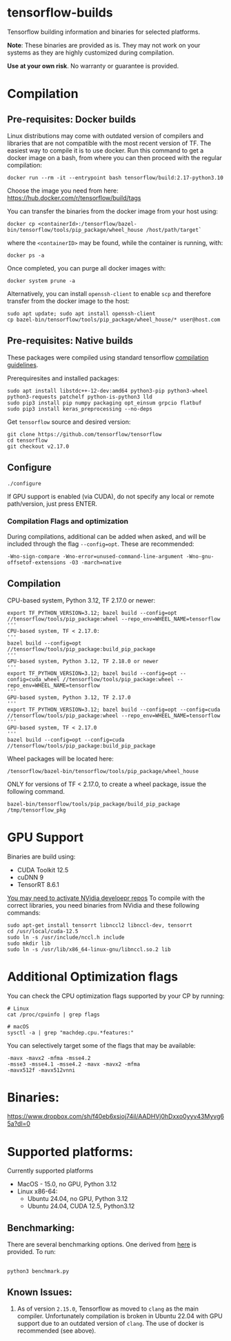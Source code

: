 # tensorflow-builds
Tensorflow building information and binaries for selected platforms. 

**Note**: These binaries are provided as is. They may not work on your systems as they are highly customized during compilation.

**Use at your own risk**. No warranty or guarantee is provided.

# Compilation

## Pre-requisites: Docker builds
Linux distributions may come with outdated version of compilers and libraries that are not compatible with the most recent version of TF. The easiest way to compile it is to use docker. Run this command to get a docker image on a bash, from where you can then proceed with the regular compilation:

```
docker run --rm -it --entrypoint bash tensorflow/build:2.17-python3.10
```

Choose the image you need from here: https://hub.docker.com/r/tensorflow/build/tags

You can transfer the binaries from the docker image from your host using:
```
docker cp <containerId>:/tensorflow/bazel-bin/tensorflow/tools/pip_package/wheel_house /host/path/target`
```

where the `<containerID>` may be found, while the container is running, with:
```
docker ps -a
```

Once completed, you can purge all docker images with:
```
docker system prune -a
```

Alternatively, you can install `openssh-client` to enable `scp` and therefore transfer from the docker image to the host:
```
sudo apt update; sudo apt install openssh-client
cp bazel-bin/tensorflow/tools/pip_package/wheel_house/* user@host.com
```

## Pre-requisites: Native builds

These packages were compiled using standard tensorflow [compilation                                                        guidelines](https://www.tensorflow.org/install/install_sources). 

Prerequiresites and installed packages:
```
sudo apt install libstdc++-12-dev:amd64 python3-pip python3-wheel python3-requests patchelf python-is-python3 lld
sudo pip3 install pip numpy packaging opt_einsum grpcio flatbuf
sudo pip3 install keras_preprocessing --no-deps
```
Get `tensorflow` source and desired version:
```
git clone https://github.com/tensorflow/tensorflow
cd tensorflow
git checkout v2.17.0
```

## Configure

```
./configure
```

If GPU support is enabled (via CUDA), do not specify any local or remote path/version, just press ENTER. 

### Compilation Flags and optimization
During compilations, additional can be added when asked, and will be included through the flag `--config=opt`. These are recommended:

```
-Wno-sign-compare -Wno-error=unused-command-line-argument -Wno-gnu-offsetof-extensions -O3 -march=native
```

## Compilation
CPU-based system, Python 3.12, TF 2.17.0 or newer:
```
export TF_PYTHON_VERSION=3.12; bazel build --config=opt //tensorflow/tools/pip_package:wheel --repo_env=WHEEL_NAME=tensorflow
'''    
CPU-based system, TF < 2.17.0: 
'''
bazel build --config=opt //tensorflow/tools/pip_package:build_pip_package
'''
GPU-based system, Python 3.12, TF 2.18.0 or newer
'''
export TF_PYTHON_VERSION=3.12; bazel build --config=opt --config=cuda_wheel //tensorflow/tools/pip_package:wheel --repo_env=WHEEL_NAME=tensorflow
'''    
GPU-based system, Python 3.12, TF 2.17.0
'''
export TF_PYTHON_VERSION=3.12; bazel build --config=opt --config=cuda //tensorflow/tools/pip_package:wheel --repo_env=WHEEL_NAME=tensorflow
'''    
GPU-based system, TF < 2.17.0
'''
bazel build --config=opt --config=cuda //tensorflow/tools/pip_package:build_pip_package
```

Wheel packages will be located here:
```
/tensorflow/bazel-bin/tensorflow/tools/pip_package/wheel_house
```

ONLY for versions of TF < 2.17.0, to create a wheel package, issue the following command. 
```
bazel-bin/tensorflow/tools/pip_package/build_pip_package /tmp/tensorflow_pkg
```
# GPU Support
Binaries are build using:
- CUDA Toolkit 12.5
- cuDNN 9
- TensorRT 8.6.1
 
[You may need to activate NVidia develoepr repos](https://developer.nvidia.com/cuda-toolkit)
To compile with the correct libraries, you need binaries from NVidia and these following commands:
```
sudo apt-get install tensorrt libnccl2 libnccl-dev, tensorrt
cd /usr/local/cuda-12.5
sudo ln -s /usr/include/nccl.h include
sudo mkdir lib
sudo ln -s /usr/lib/x86_64-linux-gnu/libnccl.so.2 lib
```

# Additional Optimization flags
You can check the CPU optimization flags supported by your CP by running:
```
# Linux
cat /proc/cpuinfo | grep flags

# macOS
sysctl -a | grep "machdep.cpu.*features:"
```
You can selectively target some of the flags that may be available:
```
-mavx -mavx2 -mfma -msse4.2
-msse3 -msse4.1 -msse4.2 -mavx -mavx2 -mfma
-mavx512f -mavx512vnni
```

# Binaries:
https://www.dropbox.com/sh/f40eb6xsioj74il/AADHVj0hDxxo0yyv43Myvg65a?dl=0

# Supported platforms:
 
Currently supported platforms
- MacOS - 15.0, no GPU, Python 3.12
- Linux x86-64:
  - Ubuntu 24.04, no GPU, Python 3.12
  - Ubuntu 24.04, CUDA 12.5, Python3.12
  
## Benchmarking:

There are several benchmarking options. One derived from [here](https://github.com/tobigithub/tensorflow-deep-learning/wiki/tf-benchmarks) is provided. To run:

##
    python3 benchmark.py  

## Known Issues:
1. As of version `2.15.0`, Tensorflow as moved to `clang` as the main compiler. Unfortunately compilation is broken in Ubuntu 22.04 with GPU support due to an outdated version of `clang`. The use of docker is recommended (see above). 
